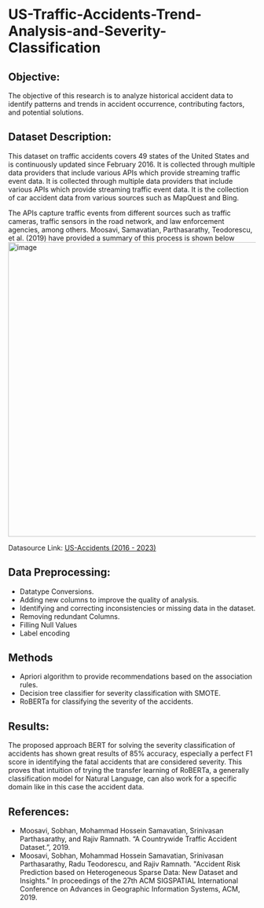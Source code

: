 # US-Traffic-Accidents-Trend-Analysis-and-Severity-Classification
## Objective:
The objective of this research is to analyze historical accident data to identify patterns and trends in accident occurrence, contributing factors, and potential solutions.
## Dataset Description:
This dataset on traffic accidents covers 49 states of the United States and is continuously updated since February 2016. It is collected through multiple data providers that include various APIs which provide streaming traffic event data. It is collected through multiple data providers that include various APIs which provide streaming traffic event data. It is the collection of car accident data from various sources such as MapQuest and Bing. 

The APIs capture traffic events from different sources such as traffic cameras, traffic sensors in the road network, and law enforcement agencies, among others. Moosavi, Samavatian, Parthasarathy, Teodorescu, et al. (2019) have provided a summary of this process is shown below
<img width="600" alt="image" src="https://github.com/abdulmahejabeen/US-Traffic-Accidents-Trend-Analysis-and-Severity-Classification/assets/56336879/4a81ec65-19a8-470f-98c9-1474754f68da">


Datasource Link: [US-Accidents (2016 - 2023)](https://www.kaggle.com/datasets/sobhanmoosavi/us-accidents)

## Data Preprocessing:
- Datatype Conversions.
- Adding new columns to improve the quality of analysis.
- Identifying and correcting inconsistencies or missing data in the dataset.
- Removing redundant Columns.
- Filling Null Values
- Label encoding

## Methods
- Apriori algorithm to provide recommendations based on the association rules.
- Decision tree classifier for severity classification with SMOTE.
- RoBERTa for classifying the severity of the accidents.

## Results:
The proposed approach BERT for solving the severity classification of accidents has shown great results of 85% accuracy, especially a perfect F1 score in identifying the fatal
accidents that are considered severity. This proves that intuition of trying the transfer learning of RoBERTa, a generally classification model for Natural Language, can
also work for a specific domain like in this case the accident data.

## References:
- Moosavi, Sobhan, Mohammad Hossein Samavatian, Srinivasan Parthasarathy, and Rajiv Ramnath. “A Countrywide Traffic Accident Dataset.”, 2019.
- Moosavi, Sobhan, Mohammad Hossein Samavatian, Srinivasan Parthasarathy, Radu Teodorescu, and Rajiv Ramnath. "Accident Risk Prediction based on Heterogeneous Sparse Data: New Dataset and Insights." In proceedings of the 27th ACM SIGSPATIAL International Conference on Advances in Geographic Information Systems, ACM, 2019.
